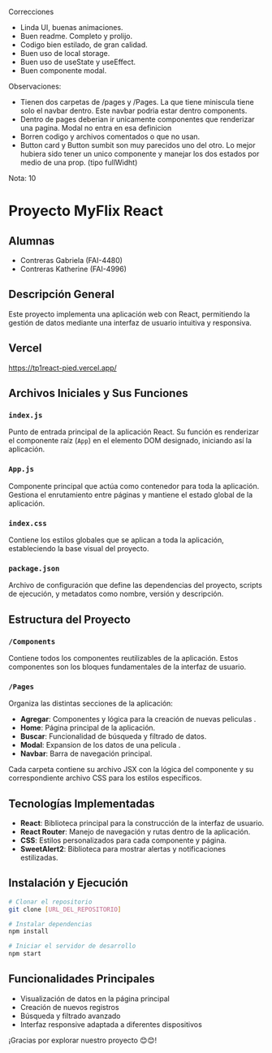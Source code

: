Correcciones

- Linda UI, buenas animaciones.
- Buen readme. Completo y prolijo.
- Codigo bien estilado, de gran calidad.
- Buen uso de local storage.
- Buen uso de useState y useEffect.
- Buen componente modal.

Observaciones:
- Tienen dos carpetas de /pages y /Pages. La que tiene miniscula tiene solo el navbar dentro. Este navbar
podria estar dentro components.
- Dentro de pages deberian ir unicamente componentes que renderizar una pagina. Modal no entra en esa definicion
- Borren codigo y archivos comentados o que no usan.
- Button card y Button sumbit son muy parecidos uno del otro. Lo mejor hubiera sido tener un unico componente y manejar los dos estados por medio de una prop. (tipo fullWidht)

Nota: 10

# Proyecto MyFlix React 

## Alumnas 
- Contreras Gabriela (FAI-4480)
- Contreras Katherine (FAI-4996)

## Descripción General
Este proyecto implementa una aplicación web con React, permitiendo la gestión de datos mediante una interfaz de usuario intuitiva y responsiva.

## Vercel 
https://tp1react-pied.vercel.app/


## Archivos Iniciales y Sus Funciones

### `index.js`
Punto de entrada principal de la aplicación React. Su función es renderizar el componente raíz (`App`) en el elemento DOM designado, iniciando así la aplicación.

### `App.js`
Componente principal que actúa como contenedor para toda la aplicación. Gestiona el enrutamiento entre páginas y mantiene el estado global de la aplicación.

### `index.css`
Contiene los estilos globales que se aplican a toda la aplicación, estableciendo la base visual del proyecto.

### `package.json`
Archivo de configuración que define las dependencias del proyecto, scripts de ejecución, y metadatos como nombre, versión y descripción.

## Estructura del Proyecto

### `/Components`
Contiene todos los componentes reutilizables de la aplicación. Estos componentes son los bloques fundamentales de la interfaz de usuario.

### `/Pages`
Organiza las distintas secciones de la aplicación:

- **Agregar**: Componentes y lógica para la creación de nuevas peliculas  .
- **Home**: Página principal de la aplicación.
- **Buscar**: Funcionalidad de búsqueda y filtrado de datos.
- **Modal**: Expansion de los datos de una pelicula .
- **Navbar**: Barra de navegación principal.

Cada carpeta contiene su archivo JSX con la lógica del componente y su correspondiente archivo CSS para los estilos específicos.

## Tecnologías Implementadas

- **React**: Biblioteca principal para la construcción de la interfaz de usuario.
- **React Router**: Manejo de navegación y rutas dentro de la aplicación.
- **CSS**: Estilos personalizados para cada componente y página.
- **SweetAlert2**: Biblioteca para mostrar alertas y notificaciones estilizadas.

## Instalación y Ejecución

```bash
# Clonar el repositorio
git clone [URL_DEL_REPOSITORIO]

# Instalar dependencias
npm install

# Iniciar el servidor de desarrollo
npm start
```

## Funcionalidades Principales

- Visualización de datos en la página principal
- Creación de nuevos registros
- Búsqueda y filtrado avanzado
- Interfaz responsive adaptada a diferentes dispositivos



¡Gracias por explorar nuestro proyecto 😊😊!
